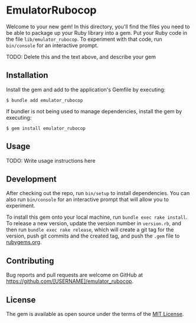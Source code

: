 # EmulatorRubocop

Welcome to your new gem! In this directory, you'll find the files you need to be able to package up your Ruby library into a gem. Put your Ruby code in the file `lib/emulator_rubocop`. To experiment with that code, run `bin/console` for an interactive prompt.

TODO: Delete this and the text above, and describe your gem

## Installation

Install the gem and add to the application's Gemfile by executing:

    $ bundle add emulator_rubocop

If bundler is not being used to manage dependencies, install the gem by executing:

    $ gem install emulator_rubocop

## Usage

TODO: Write usage instructions here

## Development

After checking out the repo, run `bin/setup` to install dependencies. You can also run `bin/console` for an interactive prompt that will allow you to experiment.

To install this gem onto your local machine, run `bundle exec rake install`. To release a new version, update the version number in `version.rb`, and then run `bundle exec rake release`, which will create a git tag for the version, push git commits and the created tag, and push the `.gem` file to [rubygems.org](https://rubygems.org).

## Contributing

Bug reports and pull requests are welcome on GitHub at https://github.com/[USERNAME]/emulator_rubocop.

## License

The gem is available as open source under the terms of the [MIT License](https://opensource.org/licenses/MIT).

